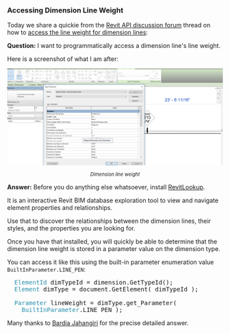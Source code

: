 <head>
<meta http-equiv="Content-Type" content="text/html; charset=utf-8">
<link rel="stylesheet" type="text/css" href="bc.css">
<script src="https://cdn.rawgit.com/google/code-prettify/master/loader/run_prettify.js" type="text/javascript"></script>
</head>

<!---

Accessing the line weight for dimension lines in the #RevitAPI @AutodeskForge @AutodeskRevit #bim #DynamoBim #ForgeDevCon http://bit.ly/dimelineweight

Today we share a quickie from the Revit API discussion forum thread on how to access the line weight for dimension lines
&ndash; I want to programmatically access a dimension line's line weight...

-->

### Accessing Dimension Line Weight

Today we share a quickie from 
the [Revit API discussion forum](http://forums.autodesk.com/t5/revit-api-forum/bd-p/160) thread
on how to [access the line weight for dimension lines](https://forums.autodesk.com/t5/revit-api-forum/access-line-weight-for-dimension-lines/m-p/8463046):

**Question:** I want to programmatically access a dimension line's line weight.

Here is a screenshot of what I am after:

<center>
<img src="img/dimension_line_weight.png" alt="Dimension line weight" width="637">
<p style="font-size: 80%; font-style:italic">Dimension line weight</p>
</center>

**Answer:** Before you do anything else whatsoever, install [RevitLookup](https://github.com/jeremytammik/RevitLookup).

It is an interactive Revit BIM database exploration tool to view and navigate element properties and relationships.

Use that to discover the relationships between the dimension lines, their styles, and the properties you are looking for.

Once you have that installed, you will quickly be able to determine that the dimension line weight is stored in a parameter value on the dimension type.

You can access it like this using the built-in parameter enumeration value `BuiltInParameter.LINE_PEN`:

<pre class="code">
&nbsp;&nbsp;<span style="color:#2b91af;">ElementId</span>&nbsp;dimTypeId&nbsp;=&nbsp;dimension.GetTypeId();
&nbsp;&nbsp;<span style="color:#2b91af;">Element</span>&nbsp;dimType&nbsp;=&nbsp;document.GetElement(&nbsp;dimTypeId&nbsp;);
 
&nbsp;&nbsp;<span style="color:#2b91af;">Parameter</span>&nbsp;lineWeight&nbsp;=&nbsp;dimType.get_Parameter(&nbsp;
&nbsp;&nbsp;&nbsp;&nbsp;<span style="color:#2b91af;">BuiltInParameter</span>.LINE_PEN&nbsp;);
</pre>

Many thanks to [Bardia Jahangiri](https://forums.autodesk.com/t5/user/viewprofilepage/user-id/4145125) for the precise detailed answer.
